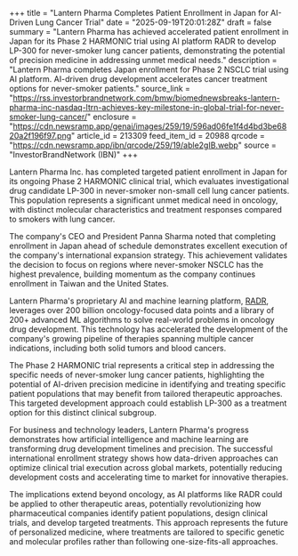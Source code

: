 +++
title = "Lantern Pharma Completes Patient Enrollment in Japan for AI-Driven Lung Cancer Trial"
date = "2025-09-19T20:01:28Z"
draft = false
summary = "Lantern Pharma has achieved accelerated patient enrollment in Japan for its Phase 2 HARMONIC trial using AI platform RADR to develop LP-300 for never-smoker lung cancer patients, demonstrating the potential of precision medicine in addressing unmet medical needs."
description = "Lantern Pharma completes Japan enrollment for Phase 2 NSCLC trial using AI platform. AI-driven drug development accelerates cancer treatment options for never-smoker patients."
source_link = "https://rss.investorbrandnetwork.com/bmw/biomednewsbreaks-lantern-pharma-inc-nasdaq-ltrn-achieves-key-milestone-in-global-trial-for-never-smoker-lung-cancer/"
enclosure = "https://cdn.newsramp.app/genai/images/259/19/596ad06fe1f4d4bd3be6820a2f196f97.png"
article_id = 213309
feed_item_id = 20988
qrcode = "https://cdn.newsramp.app/ibn/qrcode/259/19/able2gIB.webp"
source = "InvestorBrandNetwork (IBN)"
+++

<p>Lantern Pharma Inc. has completed targeted patient enrollment in Japan for its ongoing Phase 2 HARMONIC clinical trial, which evaluates investigational drug candidate LP-300 in never-smoker non-small cell lung cancer patients. This population represents a significant unmet medical need in oncology, with distinct molecular characteristics and treatment responses compared to smokers with lung cancer.</p><p>The company's CEO and President Panna Sharma noted that completing enrollment in Japan ahead of schedule demonstrates excellent execution of the company's international expansion strategy. This achievement validates the decision to focus on regions where never-smoker NSCLC has the highest prevalence, building momentum as the company continues enrollment in Taiwan and the United States.</p><p>Lantern Pharma's proprietary AI and machine learning platform, <a href="https://ibn.fm/LTRN" rel="nofollow" target="_blank">RADR</a>, leverages over 200 billion oncology-focused data points and a library of 200+ advanced ML algorithms to solve real-world problems in oncology drug development. This technology has accelerated the development of the company's growing pipeline of therapies spanning multiple cancer indications, including both solid tumors and blood cancers.</p><p>The Phase 2 HARMONIC trial represents a critical step in addressing the specific needs of never-smoker lung cancer patients, highlighting the potential of AI-driven precision medicine in identifying and treating specific patient populations that may benefit from tailored therapeutic approaches. This targeted development approach could establish LP-300 as a treatment option for this distinct clinical subgroup.</p><p>For business and technology leaders, Lantern Pharma's progress demonstrates how artificial intelligence and machine learning are transforming drug development timelines and precision. The successful international enrollment strategy shows how data-driven approaches can optimize clinical trial execution across global markets, potentially reducing development costs and accelerating time to market for innovative therapies.</p><p>The implications extend beyond oncology, as AI platforms like RADR could be applied to other therapeutic areas, potentially revolutionizing how pharmaceutical companies identify patient populations, design clinical trials, and develop targeted treatments. This approach represents the future of personalized medicine, where treatments are tailored to specific genetic and molecular profiles rather than following one-size-fits-all approaches.</p>